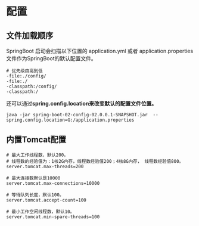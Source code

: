 # 配置

## 文件加载顺序

SpringBoot 启动会扫描以下位置的 application.yml 或者 application.properties 文件作为SpringBoot的默认配置文件。

```shell
# 优先级由高到低
-file:./config/
-file:./
-classpath:/config/
-classpath:/
```

还可以通过**spring.config.location来改变默认的配置文件位置。**

```shell
java -jar spring-boot-02-config-02.0.0.1-SNAPSHOT.jar  --spring.config.location=G:/application.properties 
```

## 内置Tomcat配置

```properties
# 最大工作线程数，默认200。
# 线程数的经验值为：1核2G内存，线程数经验值200；4核8G内存， 线程数经验值800。
server.tomcat.max-threads=200
 
# 最大连接数默认是10000
server.tomcat.max-connections=10000
 
# 等待队列长度，默认100。
server.tomcat.accept-count=100
 
# 最小工作空闲线程数，默认10。
server.tomcat.min-spare-threads=100
```

